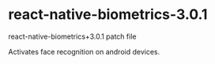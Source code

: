 # react-native-biometrics-3.0.1
react-native-biometrics+3.0.1 patch file

Activates face recognition on android devices.

